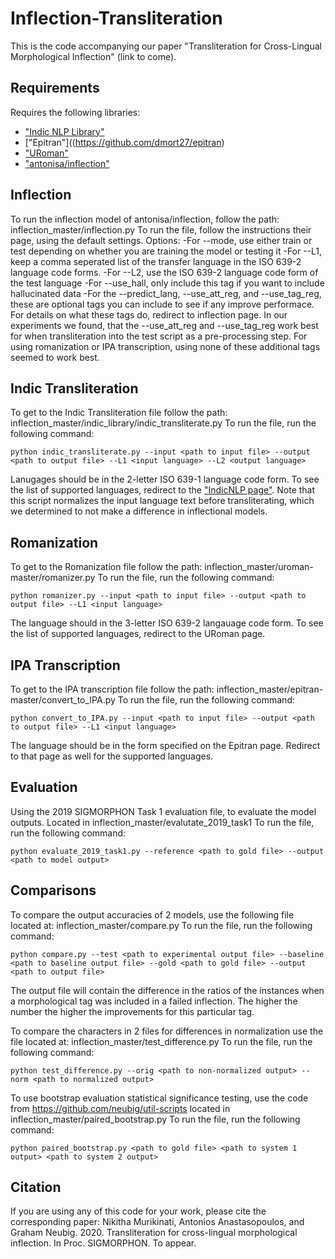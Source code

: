 # Inflection-Transliteration
This is the code accompanying our paper "Transliteration for Cross-Lingual Morphological Inflection" (link to come).

## Requirements
Requires the following libraries:
- ["Indic NLP Library"](https://github.com/anoopkunchukuttan/indic_nlp_library)
- ["Epitran"]((https://github.com/dmort27/epitran)
- ["URoman"](https://github.com/isi-nlp/uroman)
- ["antonisa/inflection"](https://github.com/antonisa/inflection)

## Inflection
To run the inflection model of antonisa/inflection, follow the path: inflection_master/inflection.py
To run the file, follow the instructions their page, using the default settings.
Options:
-For --mode, use either train or test depending on whether you are training the model or testing it
-For --L1, keep a comma seperated list of the transfer language in the ISO 639-2 language code forms.
-For --L2, use the ISO 639-2 language code form of the test language
-For --use_hall, only include this tag if you want to include hallucinated data
-For the --predict_lang, --use_att_reg, and --use_tag_reg, these are optional tags you can include to see if any improve performace. For details on what these tags do, redirect to inflection page. In our experiments we found, that the --use_att_reg and --use_tag_reg work best for when transliteration into the test script as a pre-processing step. For using romanization or IPA transcription, using none of these additional tags seemed to work best. 

## Indic Transliteration
To get to the Indic Transliteration file follow the path: inflection_master/indic_library/indic_transliterate.py
To run the file, run the following command: 
~~~
python indic_transliterate.py --input <path to input file> --output <path to output file> --L1 <input language> --L2 <output language>
~~~
Lanugages should be in the 2-letter ISO 639-1 language code form. To see the list of supported languages, redirect to the ["IndicNLP page"](https://anoopkunchukuttan.github.io/indic_nlp_library/). Note that this script normalizes the input language text before transliterating, which we determined to not make a difference in inflectional models. 

## Romanization 
To get to the Romanization file follow the path: inflection_master/uroman-master/romanizer.py
To run the file, run the following command:
~~~
python romanizer.py --input <path to input file> --output <path to output file> --L1 <input language>
~~~
The language should in the 3-letter ISO 639-2 langauage code form. To see the list of supported languages, redirect to the URoman page. 

## IPA Transcription
To get to the IPA transcription file follow the path: inflection_master/epitran-master/convert_to_IPA.py
To run the file, run the following command:
~~~
python convert_to_IPA.py --input <path to input file> --output <path to output file> --L1 <input language>
~~~
The language should be in the form specified on the Epitran page. Redirect to that page as well for the supported languages.

## Evaluation
Using the 2019 SIGMORPHON Task 1 evaluation file, to evaluate the model outputs. Located in inflection_master/evalutate_2019_task1
To run the file, run the following command:
~~~
python evaluate_2019_task1.py --reference <path to gold file> --output <path to model output>
~~~

## Comparisons
To compare the output accuracies of 2 models, use the following file located at: inflection_master/compare.py
To run the file, run the following command:
~~~
python compare.py --test <path to experimental output file> --baseline <path to baseline output file> --gold <path to gold file> --output <path to output file>
~~~
The output file will contain the difference in the ratios of the instances when a morphological tag was included in a failed inflection. The higher the number the higher the improvements for this particular tag.

To compare the characters in 2 files for differences in normalization use the file located at: inflection_master/test_difference.py
To run the file, run the following command:
~~~
python test_difference.py --orig <path to non-normalized output> --norm <path to normalized output>
~~~

To use bootstrap evaluation statistical significance testing, use the code from https://github.com/neubig/util-scripts located in  inflection_master/paired_bootstrap.py
To run the file, run the following command:
~~~
python paired_bootstrap.py <path to gold file> <path to system 1 output> <path to system 2 output> 
~~~

## Citation
If you are using any of this code for your work, please cite the corresponding paper:
Nikitha Murikinati, Antonios Anastasopoulos, and Graham Neubig. 2020. Transliteration for cross-lingual morphological inflection. In Proc. SIGMORPHON. To appear.

